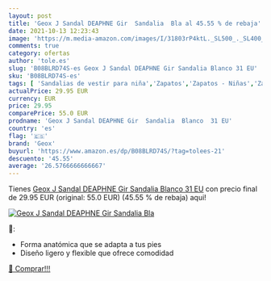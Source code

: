 ```yaml
---
layout: post
title: 'Geox J Sandal DEAPHNE Gir  Sandalia  Bla al 45.55 % de rebaja'
date: 2021-10-13 12:23:43
image: 'https://m.media-amazon.com/images/I/31803rP4ktL._SL500_._SL400_.jpg'
comments: true
category: ofertas
author: 'tole.es'
slug: 'B08BLRD74S-es Geox J Sandal DEAPHNE Gir Sandalia Blanco 31 EU'
sku: 'B08BLRD74S-es'
tags: [ 'Sandalias de vestir para niña','Zapatos','Zapatos - Niñas','Zapatos y complementos','geox','sandalia', ]
actualPrice: 29.95 EUR
currency: EUR
price: 29.95
comparePrice: 55.0 EUR
prodname: 'Geox J Sandal DEAPHNE Gir  Sandalia  Blanco  31 EU'
country: 'es'
flag: '🇪🇸'
brand: 'Geox'
buyurl: 'https://www.amazon.es/dp/B08BLRD74S/?tag=tolees-21'
descuento: '45.55'
average: '26.5766666666667'
---
```


Tienes [Geox J Sandal DEAPHNE Gir  Sandalia  Blanco  31 EU](https://www.amazon.es/dp/B08BLRD74S/?tag=tolees-21) con precio final de  29.95 EUR (original: 55.0 EUR) (45.55 %  de rebaja) aqui!

[![Geox J Sandal DEAPHNE Gir  Sandalia  Bla](https://m.media-amazon.com/images/I/31803rP4ktL._SL500_._SL400_.jpg)](https://www.amazon.es/dp/B08BLRD74S/?tag=tolees-21)

🔎:

- Forma anatómica que se adapta a tus pies
- Diseño ligero y flexible que ofrece comodidad

[🛒 Comprar!!!](https://www.amazon.es/dp/B08BLRD74S/?tag=tolees-21)
